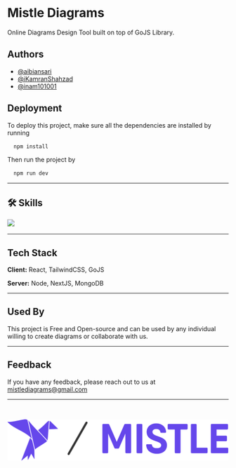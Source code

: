 
# Mistle Diagrams

Online Diagrams Design Tool built on top of GoJS Library. 



## Authors

- [@aibiansari](https://www.github.com/aibiansari)
- [@iKamranShahzad](https://www.github.com/iKamranShahzad)
- [@inam101001](https://www.github.com/inam101001)

## Deployment

To deploy this project, make sure all the dependencies are installed by running

```bash
  npm install
```
Then run the project by 

```bash
  npm run dev
```

 <hr/>
 
## 🛠 Skills
<img src="https://skillicons.dev/icons?i=react,tailwind,nextjs,nodejs,mongodb,html,css,vscode,figma,git,javascript,typescript,github" />

 <hr/>

## Tech Stack

**Client:** React, TailwindCSS, GoJS

**Server:** Node, NextJS, MongoDB

 <hr/>

## Used By

This project is Free and Open-source and can be used by any individual willing to create diagrams or collaborate with us.

 <hr/>

## Feedback

If you have any feedback, please reach out to us at mistlediagrams@gmail.com

 <hr/>
&nbsp;


![LOGO](/mistle-app/public/logo3.svg)

